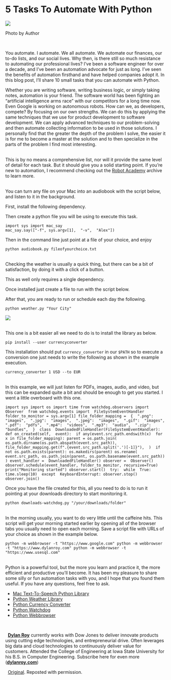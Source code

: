 # 5 Tasks To Automate With Python
  
![](https://www.kdnuggets.com/wp-content/uploads/5_things_automate_python_01.jpg)
  
Photo by Author  

 

You automate. I automate. We all automate. We automate our finances, our to-do lists, and our social lives. Why then, is there still so much resistance to automating our professional lives? I’ve been a software engineer for over a decade, and I’ve been an automation advocate for just as long. I’ve seen the benefits of automation firsthand and have helped companies adopt it. In this blog post, I’ll share 10 small tasks that you can automate with Python.

Whether you are writing software, writing business logic, or simply taking notes, automation is your friend. The software world has been fighting an “artificial intelligence arms race” with our competitors for a long time now. Even Google is working on autonomous robots. How can we, as developers, compete? By focusing on our own strengths. We can do this by applying the same techniques that we use for product development to software development. We can apply advanced techniques to our problem-solving and then automate collecting information to be used in those solutions. I personally find that the greater the depth of the problem I solve, the easier it is for me to become a master at the solution and to then specialize in the parts of the problem I find most interesting.

   
This is by no means a comprehensive list, nor will it provide the same level of detail for each task. But it should give you a solid starting point. If you’re new to automation, I recommend checking out the [Robot Academy](https://medium.com/robotacademy) archive to learn more.

   
You can turn any file on your Mac into an audiobook with the script below, and listen to it in the background.

First, install the following dependency.

Then create a python file you will be using to execute this task.

```
import sys import mac_say
mac_say.say(["-f", sys.argv[1],  "-v",  "Alex"])
```

Then in the command line just point at a file of your choice, and enjoy

```
python audiobook.py fileofyourchoice.txt
```

   
Checking the weather is usually a quick thing, but there can be a bit of satisfaction, by doing it with a click of a button.

This as well only requires a single dependency.

Once installed just create a file to run with the script below.

After that, you are ready to run or schedule each day the following.

```
python weather.py "Your City"
```

  
![](https://www.kdnuggets.com/wp-content/uploads/5_things_automate_python_02.jpg)
  

   
This one is a bit easier all we need to do is to install the library as below.

```
pip install --user currencyconverter
```

This installation should put `currency_converter` in our `$PATH` so to execute a conversion one just needs to write the following as shown in the example execution.

```
currency_converter 1 USD --to EUR
```

   
In this example, we will just listen for PDFs, images, audio, and video, but this can be expanded quite a bit and should be enough to get you started. I went a little overboard with this one.

```
import sys import os import time from watchdog.observers import  Observer  from watchdog.events import  FileSystemEventHandler folder_to_monitor = sys.argv[1] file_folder_mapping =  {  ".png":  "images",  ".jpg":  "images",  ".jpeg":  "images",  ".gif":  "images",  ".pdf":  "pdfs",  ".mp4":  "videos",  ".mp3":  "audio",  ".zip":  "bundles",  }  class  DownloadedFileHandler(FileSystemEventHandler):  def on_created(self,  event):  if any(event.src_path.endswith(x)  for x in file_folder_mapping): parent = os.path.join( os.path.dirname(os.path.abspath(event.src_path)), file_folder_mapping.get(f".{event.src_path.split('.')[-1]}"),  )  if  not os.path.exists(parent): os.makedirs(parent) os.rename(  event.src_path, os.path.join(parent, os.path.basename(event.src_path))  ) event_handler =  DownloadedFileHandler() observer =  Observer() observer.schedule(event_handler, folder_to_monitor, recursive=True)  print("Monitoring started") observer.start()  try:  while  True: time.sleep(10)  except  KeyboardInterrupt: observer.stop() observer.join()
```

Once you have the file created for this, all you need to do is to run it pointing at your downloads directory to start monitoring it.

```
python downloads-watchdog.py "/your/downloads/folder"
```

   
In the morning usually, you want to do very little until the caffeine hits. This script will get your morning started earlier by opening all of the browser tabs you usually need to open each morning. Save a script file with URLs of your choice as shown in the example below.

```
python -m webbrowser -t "https://www.google.com" python -m webbrowser -t "https://www.dylanroy.com" python -m webbrowser -t "https://www.usesql.com"
```

   
Python is a powerful tool, but the more you learn and practice it, the more efficient and productive you’ll become. It has been my pleasure to share some silly or fun automation tasks with you, and I hope that you found them useful. If you have any questions, feel free to ask.

*   [Mac Text-To-Speech Python Library](https://github.com/andrewp-as-is/mac-say.py)
*   [Python Weather Library](https://github.com/vierofernando/python-weather)
*   [Python Currency Converter](https://github.com/alexprengere/currencyconverter)
*   [Python Watchdog](https://github.com/gorakhargosh/watchdog)
*   [Python Webbrowser](https://docs.python.org/3/library/webbrowser.html)

 

  **[Dylan Roy](https://www.linkedin.com/in/dylan-roy/)** currently works with Dow Jones to deliver innovate products using cutting edge technologies, and entrepreneurial drive. Often leverages big data and cloud technologies to continuously deliver value for customers. Attended the College of Engineering at Iowa State University for his B.S. in Computer Engineering. Subscribe here for even more ([**dylanroy.com**](http://dylanroy.com/))

  [Original](https://medium.com/robotacademy/5-tasks-to-automate-with-python-e7146996f3). Reposted with permission.